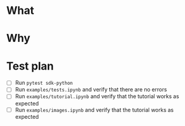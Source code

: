 # What


# Why


# Test plan

- [ ] Run `pytest sdk-python`
- [ ] Run `examples/tests.ipynb` and verify that there are no errors
- [ ] Run `examples/tutorial.ipynb` and verify that the tutorial works as expected
- [ ] Run `examples/images.ipynb` and verify that the tutorial works as expected
